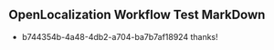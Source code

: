 ## OpenLocalization Workflow Test MarkDown
* b744354b-4a48-4db2-a704-ba7b7af18924 thanks!

<!--HONumber=Aug16_HO3-->


